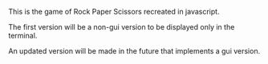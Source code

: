 This is the game of Rock Paper Scissors recreated in javascript.

The first version will be a non-gui version to be displayed only in the terminal.

An updated version will be made in the future that implements a gui version.